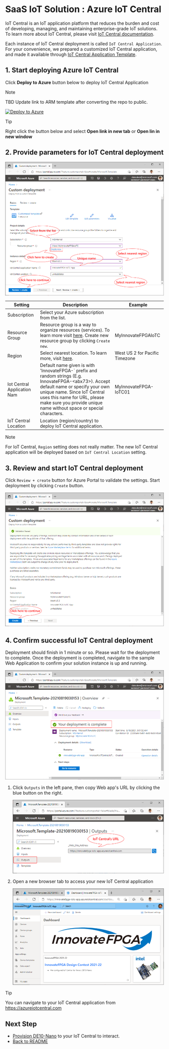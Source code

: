 <!---
date : 9/1/2021
author : Daisuke Nakahara <daisuken@microsoft.com>
reviewer : Berry Tsai <betsai@microsoft.com>; Takehiro Hirai <takehiro.hirai@microsoft.com>
Maintainer : 
title : Deploy IoT Central for InnovateFPGA 2021
--->

# SaaS IoT Solution : Azure IoT Central

IoT Central is an IoT application platform that reduces the burden and cost of developing, managing, and maintaining enterprise-grade IoT solutions.  To learn more about IoT Central, please visit [IoT Central documentation](https://docs.microsoft.com/azure/iot-central/core/overview-iot-central).

Each instance of IoT Central deployment is called `IoT Central Application`.  For your convenience, we prepared a customized IoT Central application, and made it available through [IoT Central Application Template](https://docs.microsoft.com/azure/iot-central/core/concepts-app-templates).

## 1. Start deploying Azure IoT Central

Click **Deploy to Azure** button below to deploy IoT Central Application

> [!NOTE]  
> TBD Update link to ARM template after converting the repo to public.

[![Deploy to Azure](https://aka.ms/deploytoazurebutton)](https://portal.azure.com/#create/Microsoft.Template/uri/https%3A%2F%2Fraw.githubusercontent.com%2Fterasic%2FInnovateFPGA2021%2Fmain%2Fdeploy%2Fazuredeployiotc.json)

> [!TIP]  
> Right click the button below and select **Open link in new tab** or **Open lin in new window**

## 2. Provide parameters for IoT Central deployment

![SaaS01](/images/SaaS-01.png)

| Setting                     | Description                                                                                                                                                                                                                                                                            | Example                        |
|-----------------------------|----------------------------------------------------------------------------------------------------------------------------------------------------------------------------------------------------------------------------------------------------------------------------------------|--------------------------------|
| Subscription                | Select your Azure subscription from the list.                                                                                                                                                                                                                                          |                                |
| Resource Group              | Resource group is a way to organize resources (services).  To learn more visit [here](/azure/azure-resource-manager/management/manage-resource-groups-portal).  Create new resource group by clicking `Create new`.                                                                    | MyInnovateFPGAIoTC             |
| Region                      | Select nearest location.  To learn more, visit [here](https://azure.microsoft.com/global-infrastructure/geographies/#overview).                                                                                                                                                        | West US 2 for Pacific Timezone |
| Iot Central Application Nam | Default name given is with 'InnovateFPGA-` prefix and random strings (E.g. InnovateFPGA-&lt;abx73&gt;).  Accept default name or specify your own unique name.  Since IoT Central uses this name for URL, please make sure you provide unique name without space or special characters. | MyInnovateFPGA-IoTC01          |
| IoT Central Location        | Location (region/country) to deploy IoT Central application.                                                                                                                                                                                                                           |                                |

> [!NOTE]  
> For IoT Central, `Region` setting does not really matter.  The new IoT Central application will be deployed based on `IoT Central Location` setting.

## 3. Review and start IoT Central deployment

Click `Review + create` button for Azure Portal to validate the settings.  Start deployment by clicking `Create` button.

![SaaS02](/images/SaaS-02.png)

## 4. Confirm successful IoT Central deployment

Deployment should finish in 1 minute or so.  Please wait for the deployment to complete.
Once the deployment is completed, navigate to the sample Web Application to confirm your solution instance is up and running.

![SaaS03](/images/SaaS-03.png)

1. Click `Outputs` in the left pane, then copy Web app's URL by clicking the blue button on the right.

    ![PaaS04](/images/SaaS-04.png)

1. Open a new browser tab to access your new IoT Central application

    ![SaaS05](/images/SaaS-05.png)

> [!TIP]  
> You can navigate to your IoT Central application from <https://azureiotcentral.com>

## Next Step

- [Provision DE10-Nano](SaaS-Provision.md) to your IoT Central to interact.  
- [Back to README](../README.md)
